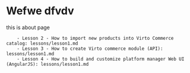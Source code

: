 # Wefwe dfvdv
this is about page

        - Lesson 2 - How to import new products into Virto Commerce catalog: lessons/lesson1.md
        - Lesson 3 - How to create Virto commerce module (API): lessons/lesson1.md
        - Lesson 4 - How to build and customize platform manager Web UI (AngularJS): lessons/lesson1.md